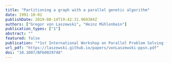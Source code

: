 ```yaml
---
title: "Partitioning a graph with a parallel genetic algorithm"
date: 1991-10-01
publishDate: 2019-08-14T19:42:31.969384Z
authors: ["Gregor von Laszewski", "Heinz Mühlenbein"]
publication_types: ["1"]
abstract: ""
featured: false
publication: "*1st International Workshop on Parallel Problem Solving from Nature*"
url_pdf: "https://laszewski.github.io/papers/vonLaszewski-ppsn.pdf"
doi: "10.1007/BFb0029748"
---
```



